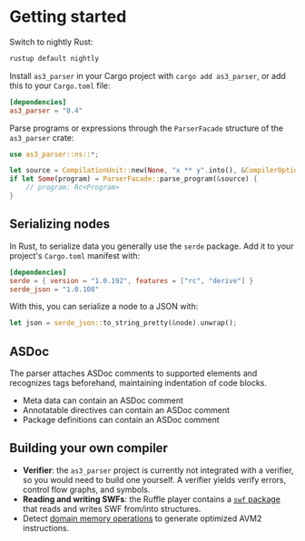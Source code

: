 # Getting started

Switch to nightly Rust:

```sh
rustup default nightly
```

Install `as3_parser` in your Cargo project with `cargo add as3_parser`, or add this to your `Cargo.toml` file:

```toml
[dependencies]
as3_parser = "0.4"
```

Parse programs or expressions through the `ParserFacade` structure of the `as3_parser` crate:

```rust
use as3_parser::ns::*;

let source = CompilationUnit::new(None, "x ** y".into(), &CompilerOptions::new());
if let Some(program) = ParserFacade::parse_program(&source) {
    // program: Rc<Program>
}
```

## Serializing nodes

In Rust, to serialize data you generally use the `serde` package. Add it to your project's `Cargo.toml` manifest with:

```toml
[dependencies]
serde = { version = "1.0.192", features = ["rc", "derive"] }
serde_json = "1.0.108"
```

With this, you can serialize a node to a JSON with:

```rust
let json = serde_json::to_string_pretty(&node).unwrap();
```

## ASDoc

The parser attaches ASDoc comments to supported elements and recognizes tags beforehand, maintaining indentation of code blocks.

* Meta data can contain an ASDoc comment
* Annotatable directives can contain an ASDoc comment
* Package definitions can contain an ASDoc comment

## Building your own compiler

* **Verifier**: the `as3_parser` project is currently not integrated with a verifier, so you would need to build one yourself. A verifier yields verify errors, control flow graphs, and symbols.
* **Reading and writing SWFs**: the Ruffle player contains a [`swf` package](https://github.com/ruffle-rs/ruffle/tree/master/swf) that reads and writes SWF from/into structures.
* Detect [domain memory operations](https://obtw.wordpress.com/2013/04/03/making-bytearray-faster) to generate optimized AVM2 instructions.
